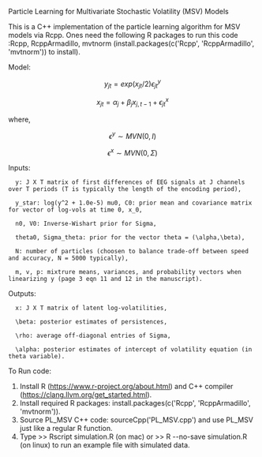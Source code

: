 Particle Learning for Multivariate Stochastic Volatility (MSV) Models

This is a C++ implementation of the particle learning algorithm for MSV models via Rcpp. Ones need the following R packages to run this code :Rcpp, RcppArmadillo, mvtnorm (install.packages(c('Rcpp', 'RcppArmadillo', 'mvtnorm')) to install).

Model: 

$$y_{jt} = exp(x_{jt}/2) \epsilon^y_{jt}$$

$$x_{jt} = \alpha_{j} + \beta_{j} x_{j,t-1} + \epsilon^x_{jt}$$
  
where, 

$$\epsilon^y \sim MVN(0,I)$$

$$\epsilon^x \sim MVN(0, \Sigma)$$

Inputs: 

      y: J X T matrix of first differences of EEG signals at J channels over T periods (T is typically the length of the encoding period),

      y_star: log(y^2 + 1.0e-5) mu0, C0: prior mean and covariance matrix for vector of log-vols at time 0, x_0,

      n0, V0: Inverse-Wishart prior for Sigma,

      theta0, Sigma_theta: prior for the vector theta = (\alpha,\beta),

      N: number of particles (choosen to balance trade-off between speed and accuracy, N = 5000 typically),

      m, v, p: mixtrure means, variances, and probability vectors when linearizing y (page 3 eqn 11 and 12 in the manuscript).

Outputs:

      x: J X T matrix of latent log-volatilities,

      \beta: posterior estimates of persistences,

      \rho: average off-diagonal entries of Sigma,

      \alpha: posterior estimates of intercept of volatility equation (in theta variable).


To Run code:
1. Install R (https://www.r-project.org/about.html) and C++ compiler (https://clang.llvm.org/get_started.html).
2. Install required R packages: install.packages(c('Rcpp', 'RcppArmadillo', 'mvtnorm')).
3. Source PL_MSV C++ code: sourceCpp('PL_MSV.cpp') and use PL_MSV just like a regular R function. 
4. Type >> Rscript simulation.R (on mac) or >> R --no-save simulation.R (on linux) to run an example file with simulated data. 
